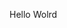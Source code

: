Hello Wolrd
























































































































































































































































































































































































































































































































































































































































































































































































































































































































































































































































































































































































































































































































































































































































































































































































































































































































































































































































































































































































































































































































































































































































































































































































































































































































































































































































































































































































































































































































































































































































































